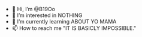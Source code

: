 - 👋 Hi, I’m @B19Oo
- 👀 I’m interested in NOTHING
- 🌱 I’m currently learning ABOUT YO MAMA
- 📫 How to reach me "IT IS BASICLY IMPOSSIBLE."

<!---
B19Oo/B19Oo is a ✨ special ✨ repository because its `README.md` (this file) appears on your GitHub profile.
You can click the Preview link to take a look at your changes.
--->
